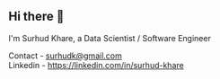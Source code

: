 ## Hi there 👋
I'm Surhud Khare, a Data Scientist / Software Engineer

Contact - surhudk@gmail.com  
Linkedin - https://linkedin.com/in/surhud-khare

<!--
**surhudkhare/surhudkhare** is a ✨ _special_ ✨ repository because its `README.md` (this file) appears on your GitHub profile.

Here are some ideas to get you started:

- 🔭 I’m currently working on ...
- 🌱 I’m currently learning ...
- 👯 I’m looking to collaborate on ...
- 🤔 I’m looking for help with ...
- 💬 Ask me about ...
- 📫 How to reach me: ...
- 😄 Pronouns: ...
- ⚡ Fun fact: ...
-->
